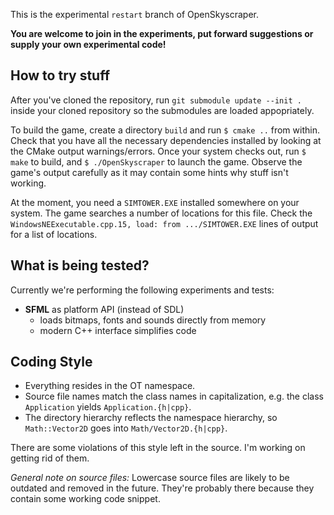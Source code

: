 This is the experimental `restart` branch of OpenSkyscraper.

**You are welcome to join in the experiments, put forward suggestions or supply your own experimental code!**


How to try stuff
----------------
After you've cloned the repository, run `git submodule update --init .` inside your cloned
repository so the submodules are loaded appopriately.

To build the game, create a directory `build` and run `$ cmake ..` from within. Check that you have
all the necessary dependencies installed by looking at the CMake output warnings/errors. Once your
system checks out, run `$ make` to build, and `$ ./OpenSkyscraper` to launch the game. Observe the
game's output carefully as it may contain some hints why stuff isn't working.

At the moment, you need a `SIMTOWER.EXE` installed somewhere on your system. The game searches a
number of locations for this file. Check the `WindowsNEExecutable.cpp.15, load: from .../SIMTOWER.EXE`
lines of output for a list of locations.


What is being tested?
---------------------
Currently we're performing the following experiments and tests:

- **SFML** as platform API (instead of SDL)
  - loads bitmaps, fonts and sounds directly from memory
  - modern C++ interface simplifies code


Coding Style
------------

- Everything resides in the OT namespace.
- Source file names match the class names in capitalization, e.g. the class `Application` yields `Application.{h|cpp}`.
- The directory hierarchy reflects the namespace hierarchy, so `Math::Vector2D` goes into `Math/Vector2D.{h|cpp}`.

There are some violations of this style left in the source. I'm working on getting rid of them.

*General note on source files:* Lowercase source files are likely to be outdated and removed in the future. They're probably there because they contain some working code snippet.
